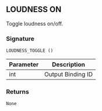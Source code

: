 ## LOUDNESS ON

Toggle loudness on/off.


### Signature

`LOUDNESS_TOGGLE ()`


| Parameter | Description |
| --- | --- |
| int | Output Binding ID |


### Returns

`None`